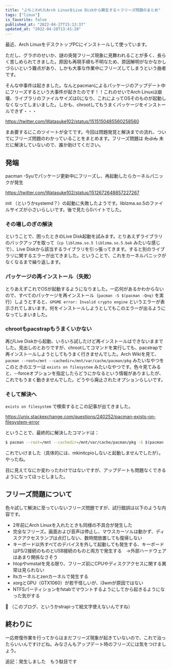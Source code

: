```yaml
---
title: "ぶちこわれたArch LinuxをLive Diskから蘇生する＋フリーズ問題のまとめ"
tags: ["linux"]
is_favorite: false
published_at: "2022-04-27T15:13:37"
updated_at: "2022-04-28T13:41:20"
---
```


最近、Arch LinuxをデスクトップPCにインストールして使っています。

ただし、グラボのせいか、謎の突発フリーズ現象に見舞われることが多く、長らく苦しめられてきました。原因も再現手順も不明なため、原因解明がなかなかしづらいという難点があり、しかも大事な作業中にフリーズしてしまうという曲者です。

そんな中事件は起きました。なんとpacmanによるパッケージのアップデート中にフリーズするという大事件が起きたのです！！これのせいでArch Linuxは崩壊、ライブラリのファイルサイズは0になり、これによってOSそのものが起動しなくなってしまいました。しかも、chrootしてもうまくパッケージをインストールできず・・・

https://twitter.com/Watasuke102/status/1515150485560258560

まあ要するにこのツイートが全てです。今回は問題発覚と解決までの流れ、ついでにフリーズ問題のわかっていることをまとめます。フリーズ問題は ~~たぶん~~ 未だに解決していないので、誰か助けてください。

## 発端

pacman -Syuでパッケージ更新中にフリーズし、再起動したらカーネルパニックが発生

https://twitter.com/Watasuke102/status/1512672648857227267

init （というかsystemd？）の起動に失敗したようです。liblzma.so.5のファイルサイズが小さいらしいです。後で見たら0バイトでした。

### その場しのぎの解決

ということで、困ったときのLive Disk起動を試みます。とりあえずライブラリのバックアップを取って（`cp liblzma.so.5 liblzma.so.5.bak` みたいな感じで）、Live Diskから該当するライブラリを引っ張ってきます。すると別のライブラリに関するエラーが出てきました。ということで、これをカーネルパニックがなくなるまで繰り返します。

### パッケージの再インストール（失敗）

とりあえずこれでOSが起動するようになりました。一応何があるかわからないので、すべてのパッケージを再インストール（`pacman -S $(pacman -Qnq)` を実行）しようとすると、`GPGME error: Invalid crypto engine` というエラーが表示されてしまいます。何をインストールしようとしてもこのエラーが出るようになってしまいました。

### chrootもpacstrapもうまくいかない

再びLive Diskから起動、いろいろ試したけど再インストールはできないままでした。見出しのとおりですが、chrootしてコマンドを実行しても、pacstrapで再インストールしようとしてもうまく行きませんでした。Arch Wikiを見て、 `pacman --root=/mnt --cachedir=/mnt/var/cache/pacman/pkg` みたいなやつをこのときのエラーは `exists on filesystem` みたいなやつです。色々見てみると、--forceオプションを指定したらどうにかなるという情報がありましたが、これでもうまく動きませんでした。どうやら廃止されたオプションらしいです。

### そして解決へ

`exists on filesystem` で検索するとこの記事が出てきました。

https://unix.stackexchange.com/questions/240252/pacman-exists-on-filesystem-error

ということで、最終的に解決したコマンドは：

```bash
$ pacman --root=/mnt --cachedir=/mnt/var/cache/pacman/pkg -S $(pacman --root=/mnt --cachedir=/mnt/var/cache/pacman/pkg -Qnq)
```

これでいけました（具体的には、mkinitcpioしないと起動しませんでしたが）。やったね。

目に見えてなにか変わったわけではないですが、アップデートも問題なくできるようになってほっとしました。

## フリーズ問題について

色々試して解決に至っていないフリーズ問題ですが、試行錯誤は以下のような内容です。

- 2年前にArch Linuxを入れたときも同様の不具合が発生した
- 完全なフリーズ。画面および音声は停止し、マウスカーソルは動かず、ディスクアクセスランプは点灯しない、数時間放置しても復帰しない
- キーボード以外すべてのデバイスを外して起動しても発生する、キーボードはPS/2接続のものとUSB接続のものと両方で発生する　→外部ハードウェアはあまり関係なさそう
- htopやvmstatを見る限り、フリーズ前にCPUやディスクアクセスに関する異常は見られない
- ltsカーネルとzenカーネルで発生する
- xorgとGPU（GTX1060）が若干怪しいが、i3wmが原因ではない
- NTFSパーティションをfstabでマウントするようにしてから起きるようになった気がする

:thinking: （このブログ、というかstrapiって絵文字使えないんですね）

## 終わりに

一応修復作業を行ってからはまだフリーズ現象が起きていないので、これで治ったらいいんですけどね。みなさんもアップデート時のフリーズには気をつけましょう。

追記：発生しました　もう駄目です
